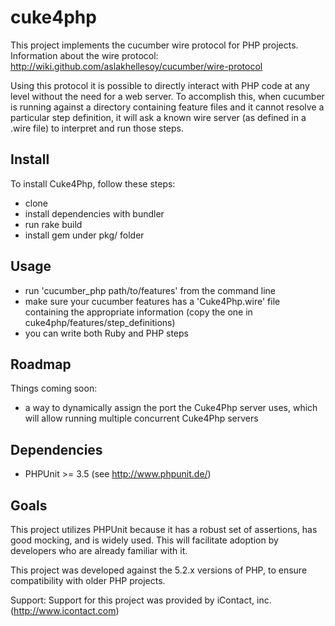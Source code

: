 cuke4php
========

This project implements the cucumber wire protocol for PHP projects.
Information about the wire protocol: http://wiki.github.com/aslakhellesoy/cucumber/wire-protocol

Using this protocol it is possible to directly interact with PHP code at any level without the need for a web server.  To accomplish this, when cucumber is running against a directory containing feature files and it cannot resolve a particular step definition, it will ask a known wire server (as defined in a .wire file) to interpret and run those steps.

Install
-------
To install Cuke4Php, follow these steps:

* clone
* install dependencies with bundler
* run rake build
* install gem under pkg/ folder

Usage
-----
* run 'cucumber_php path/to/features' from the command line
* make sure your cucumber features has a 'Cuke4Php.wire' file containing the appropriate information (copy the one in cuke4php/features/step_definitions)
* you can write both Ruby and PHP steps

Roadmap
-------
Things coming soon:
* a way to dynamically assign the port the Cuke4Php server uses, which will allow running multiple concurrent Cuke4Php servers

Dependencies
------------
* PHPUnit >= 3.5 (see http://www.phpunit.de/)

Goals
-----
This project utilizes PHPUnit because it has a robust set of assertions, has good mocking, and is widely used.  This will facilitate adoption by developers who are already familiar with it.

This project was developed against the 5.2.x versions of PHP, to ensure compatibility with older PHP projects.

Support:
	Support for this project was provided by iContact, inc.  (http://www.icontact.com)
